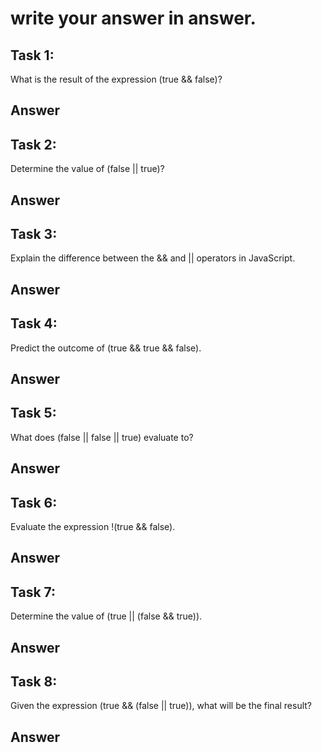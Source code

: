 # write your answer in answer.

## Task 1:

What is the result of the expression (true && false)?
## Answer

## Task 2:
Determine the value of (false || true)?
## Answer

## Task 3:
Explain the difference between the && and || operators in JavaScript.
## Answer

## Task 4:
Predict the outcome of (true && true && false).
## Answer

## Task 5:
What does (false || false || true) evaluate to?
## Answer

## Task 6:
Evaluate the expression !(true && false).
## Answer

## Task 7:
Determine the value of (true || (false && true)).
## Answer

## Task 8:
Given the expression (true && (false || true)), what will be the final result?
## Answer
